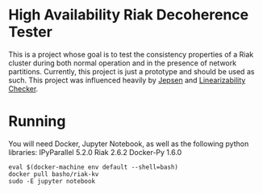 
# High Availability Riak Decoherence Tester

This is a project whose goal is to test the consistency properties of a Riak cluster during both normal operation and in the presence of network partitions. Currently, this project is just a prototype and should be used as such. This project was influenced heavily by [Jepsen](https://github.com/jepsen-io/jepsen) and [Linearizability Checker](https://github.com/ahorn/linearizability-checker).

# Running

You will need Docker, Jupyter Notebook, as well as the following python libraries:
IPyParallel 5.2.0
Riak 2.6.2
Docker-Py 1.6.0

```
eval $(docker-machine env default --shell=bash)
docker pull basho/riak-kv
sudo -E jupyter notebook
```
